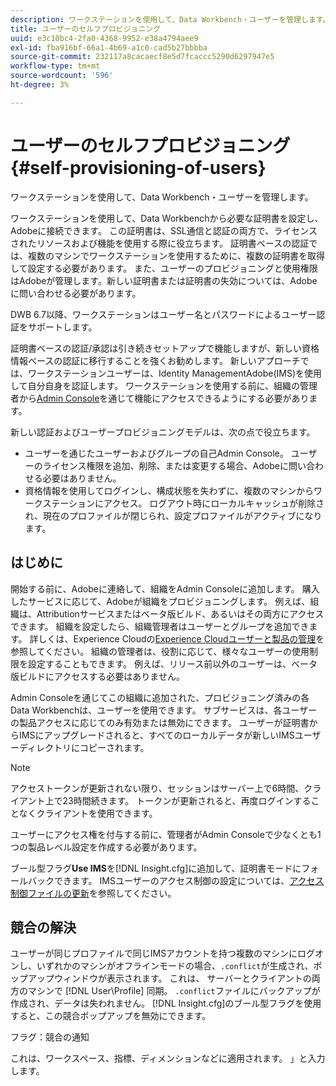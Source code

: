 ```yaml
---
description: ワークステーションを使用して、Data Workbench・ユーザーを管理します。
title: ユーザーのセルフプロビジョニング
uuid: e3c10bc4-2fa0-4368-9952-e38a4794aee9
exl-id: fba916bf-66a1-4b69-a1c0-cad5b27bbbba
source-git-commit: 232117a8cacaecf8e5d7fcaccc5290d6297947e5
workflow-type: tm+mt
source-wordcount: '596'
ht-degree: 3%

---
```


# ユーザーのセルフプロビジョニング{#self-provisioning-of-users}

ワークステーションを使用して、Data Workbench・ユーザーを管理します。

ワークステーションを使用して、Data Workbenchから必要な証明書を設定し、Adobeに接続できます。 この証明書は、SSL通信と認証の両方で、ライセンスされたリソースおよび機能を使用する際に役立ちます。 証明書ベースの認証では、複数のマシンでワークステーションを使用するために、複数の証明書を取得して設定する必要があります。 また、ユーザーのプロビジョニングと使用権限はAdobeが管理します。新しい証明書または証明書の失効については、Adobeに問い合わせる必要があります。

DWB 6.7以降、ワークステーションはユーザー名とパスワードによるユーザー認証をサポートします。

証明書ベースの認証/承認は引き続きセットアップで機能しますが、新しい資格情報ベースの認証に移行することを強くお勧めします。 新しいアプローチでは、ワークステーションユーザーは、Identity ManagementAdobe(IMS)を使用して自分自身を認証します。 ワークステーションを使用する前に、組織の管理者から[Admin Console](https://experienceleague.adobe.com/docs/core-services/interface/manage-users-and-products/admin-getting-started.html?lang=ja)を通じて機能にアクセスできるようにする必要があります。

新しい認証およびユーザープロビジョニングモデルは、次の点で役立ちます。

* ユーザーを通じたユーザーおよびグループの自己Admin Console。 ユーザーのライセンス権限を追加、削除、または変更する場合、Adobeに問い合わせる必要はありません。
* 資格情報を使用してログインし、構成状態を失わずに、複数のマシンからワークステーションにアクセス。 ログアウト時にローカルキャッシュが削除され、現在のプロファイルが閉じられ、設定プロファイルがアクティブになります。

## はじめに

開始する前に、Adobeに連絡して、組織をAdmin Consoleに追加します。 購入したサービスに応じて、Adobeが組織をプロビジョニングします。 例えば、組織は、Attributionサービスまたはベータ版ビルド、あるいはその両方にアクセスできます。 組織を設定したら、組織管理者はユーザーとグループを追加できます。 詳しくは、Experience Cloudの[Experience Cloudユーザーと製品の管理](https://experienceleague.adobe.com/docs/core-services/interface/manage-users-and-products/admin-getting-started.html)を参照してください。 組織の管理者は、役割に応じて、様々なユーザーの使用制限を設定することもできます。 例えば、リリース前以外のユーザーは、ベータ版ビルドにアクセスする必要はありません。

Admin Consoleを通じてこの組織に追加された、プロビジョニング済みの各Data Workbenchは、ユーザーを使用できます。 サブサービスは、各ユーザーの製品アクセスに応じてのみ有効または無効にできます。 ユーザーが証明書からIMSにアップグレードされると、すべてのローカルデータが新しいIMSユーザーディレクトリにコピーされます。

>[!NOTE]
>
>アクセストークンが更新されない限り、セッションはサーバー上で6時間、クライアント上で23時間続きます。 トークンが更新されると、再度ログインすることなくクライアントを使用できます。

ユーザーにアクセス権を付与する前に、管理者がAdmin Consoleで少なくとも1つの製品レベル設定を作成する必要があります。

ブール型フラグ&#x200B;**Use IMS**&#x200B;を[!DNL Insight.cfg]に追加して、証明書モードにフォールバックできます。 IMSユーザーのアクセス制御の設定については、[アクセス制御ファイルの更新](https://experienceleague.adobe.com/docs/data-workbench/using/server-admin-install/install-servers/insight-server-dpu/c-updt-accss-ctrl-file.html)を参照してください。

## 競合の解決

ユーザーが同じプロファイルで同じIMSアカウントを持つ複数のマシンにログオンし、いずれかのマシンがオフラインモードの場合、`.conflict`が生成され、ポップアップウィンドウが表示されます。 これは、 サーバーとクライアントの両方のマシンで [!DNL User\Profile\] 同期。 `.conflict`ファイルにバックアップが作成され、データは失われません。 [!DNL Insight.cfg]のブール型フラグを使用すると、この競合ポップアップを無効にできます。

フラグ：競合の通知

これは、ワークスペース、指標、ディメンションなどに適用されます。 」と入力します。
